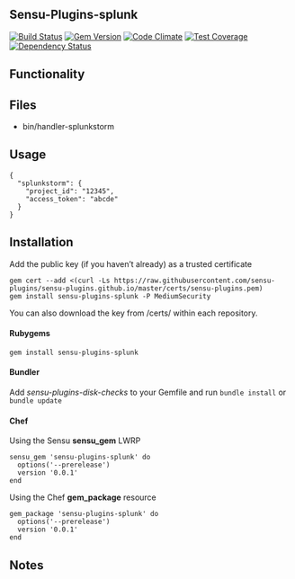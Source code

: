 ## Sensu-Plugins-splunk

[![Build Status](https://travis-ci.org/sensu-plugins/sensu-plugins-splunk.svg?branch=master)](https://travis-ci.org/sensu-plugins/sensu-plugins-splunk)
[![Gem Version](https://badge.fury.io/rb/sensu-plugins-splunk.svg)](http://badge.fury.io/rb/sensu-plugins-splunk)
[![Code Climate](https://codeclimate.com/github/sensu-plugins/sensu-plugins-splunk/badges/gpa.svg)](https://codeclimate.com/github/sensu-plugins/sensu-plugins-splunk)
[![Test Coverage](https://codeclimate.com/github/sensu-plugins/sensu-plugins-splunk/badges/coverage.svg)](https://codeclimate.com/github/sensu-plugins/sensu-plugins-splunk)
[![Dependency Status](https://gemnasium.com/sensu-plugins/sensu-plugins-splunk.svg)](https://gemnasium.com/sensu-plugins/sensu-plugins-splunk)

## Functionality

## Files
 * bin/handler-splunkstorm

## Usage

```
{
  "splunkstorm": {
    "project_id": "12345",
    "access_token": "abcde"
  }
}
```

## Installation

Add the public key (if you haven’t already) as a trusted certificate

```
gem cert --add <(curl -Ls https://raw.githubusercontent.com/sensu-plugins/sensu-plugins.github.io/master/certs/sensu-plugins.pem)
gem install sensu-plugins-splunk -P MediumSecurity
```

You can also download the key from /certs/ within each repository.

#### Rubygems

`gem install sensu-plugins-splunk`

#### Bundler

Add *sensu-plugins-disk-checks* to your Gemfile and run `bundle install` or `bundle update`

#### Chef

Using the Sensu **sensu_gem** LWRP
```
sensu_gem 'sensu-plugins-splunk' do
  options('--prerelease')
  version '0.0.1'
end
```

Using the Chef **gem_package** resource
```
gem_package 'sensu-plugins-splunk' do
  options('--prerelease')
  version '0.0.1'
end
```

## Notes
